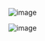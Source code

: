 ![image](https://github.com/EU-Business-Information-Data-Space/BIDS-Rulebook/assets/16665070/0de56fa2-8293-4072-ac08-d52374cf422c)

![image](https://github.com/EU-Business-Information-Data-Space/BIDS-Rulebook/assets/16665070/36d70e0b-8ba7-4c8d-a990-7bf00a2332a5)
